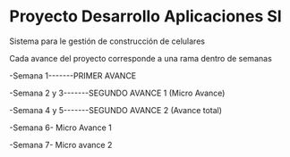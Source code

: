 # Proyecto Desarrollo Aplicaciones SI
Sistema para le gestión de construcción de celulares

Cada avance del proyecto corresponde a una rama dentro de semanas

-Semana 1-------PRIMER AVANCE


-Semana 2 y 3-------SEGUNDO AVANCE 1 (Micro Avance)


-Semana 4 y 5-------SEGUNDO AVANCE 2 (Avance total) 

-Semana 6- Micro Avance 1

-Semana 7- Micro avance 2
